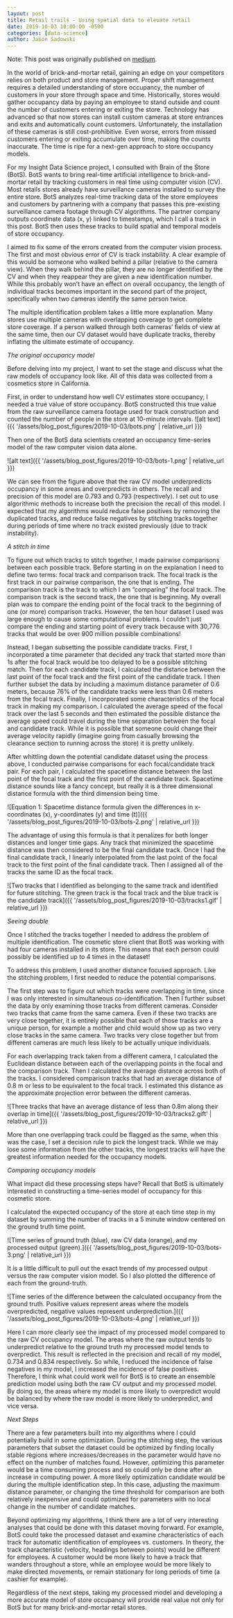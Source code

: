 ```yaml
---
layout: post
title: Retail trails - Using spatial data to elevate retail
date: 2019-10-03 10:00:00 -0500
categories: [data-science]
author: Jason Sadowski
---
```

Note: This post was originally published on [medium](https://medium.com/data-science/retailtrails-4724d1f12a2f).

In the world of brick-and-mortar retail, gaining an edge on your competitors relies on both product and store management. Proper shift management requires a detailed understanding of store occupancy, the number of customers in your store through space and time. Historically, stores would gather occupancy data by paying an employee to stand outside and count the number of customers entering or exiting the store. Technology has advanced so that now stores can install custom cameras at store entrances and exits and automatically count customers. Unfortunately, the installation of these cameras is still cost-prohibitive. Even worse, errors from missed customers entering or exiting accumulate over time, making the counts inaccurate. The time is ripe for a next-gen approach to store occupancy models.

For my Insight Data Science project, I consulted with Brain of the Store (BotS). BotS wants to bring real-time artificial intelligence to brick-and-mortar retail by tracking customers in real time using computer vision (CV). Most retails stores already have surveillance cameras installed to survey the entire store. BotS analyzes real-time tracking data of the store employees and customers by partnering with a company that passes this pre-existing surveillance camera footage through CV algorithms. The partner company outputs coordinate data (x, y) linked to timestamps, which I call a track in this post. BotS then uses these tracks to build spatial and temporal models of store occupancy.

I aimed to fix some of the errors created from the computer vision process. The first and most obvious error of CV is track instability. A clear example of this would be someone who walked behind a pillar (relative to the camera view). When they walk behind the pillar, they are no longer identified by the CV and when they reappear they are given a new identification number. While this probably won’t have an effect on overall occupancy, the length of individual tracks becomes important in the second part of the project, specifically when two cameras identify the same person twice.

The multiple identification problem takes a little more explanation. Many stores use multiple cameras with overlapping coverage to get complete store coverage. If a person walked through both cameras’ fields of view at the same time, then our CV dataset would have duplicate tracks, thereby inflating the ultimate estimate of occupancy.

*The original occupancy model*

Before delving into my project, I want to set the stage and discuss what the raw models of occupancy look like. All of this data was collected from a cosmetics store in California.

First, in order to understand how well CV estimates store occupancy, I needed a true value of store occupancy. BotS constructed this true value from the raw surveillance camera footage used for track construction and counted the number of people in the store at 10-minute intervals.
![alt text]({{ '/assets/blog_post_figures/2019-10-03/bots.png' | relative_url }})

Then one of the BotS data scientists created an occupancy time-series model of the raw computer vision data alone.

![alt text]({{ '/assets/blog_post_figures/2019-10-03/bots-1.png' | relative_url }})

We can see from the figure above that the raw CV model underpredicts occupancy in some areas and overpredicts in others. The recall and precision of this model are 0.793 and 0.793 (respectively). I set out to use algorithmic methods to increase both the precision the recall of this model. I expected that my algorithms would reduce false positives by removing the duplicated tracks, and reduce false negatives by stitching tracks together during periods of time where no track existed previously (due to track instability).

*A stitch in time*

To figure out which tracks to stitch together, I made pairwise comparisons between each possible track. Before starting in on the explanation I need to define two terms: focal track and comparison track. The focal track is the first track in our pairwise comparison, the one that is ending. The comparison track is the track to which I am “comparing” the focal track. The comparison track is the second track, the one that is beginning. My overall plan was to compare the ending point of the focal track to the beginning of one (or more) comparison tracks. However, the ten hour dataset I used was large enough to cause some computational problems. I couldn’t just compare the ending and starting point of every track because with 30,776 tracks that would be over 900 million possible combinations!

Instead, I began subsetting the possible candidate tracks. First, I incorporated a time parameter that decided any track that started more than 1s after the focal track would be too delayed to be a possible stitching match. Then for each candidate track, I calculated the distance between the last point of the focal track and the first point of the candidate track. I then further subset the data by including a maximum distance parameter of 0.6 meters, because 76% of the candidate tracks were less than 0.6 meters from the focal track. Finally, I incorporated some characteristics of the focal track in making my comparison. I calculated the average speed of the focal track over the last 5 seconds and then estimated the possible distance the average speed could travel during the time separation between the focal and candidate track. While it is possible that someone could change their average velocity rapidly (imagine going from casually browsing the clearance section to running across the store) it is pretty unlikely.

After whittling down the potential candidate dataset using the process above, I conducted pairwise comparisons for each focal/candidate track pair. For each pair, I calculated the spacetime distance between the last point of the focal track and the first point of the candidate track. Spacetime distance sounds like a fancy concept, but really it is a three dimensional distance formula with the third dimension being time.

![Equation 1: Spacetime distance formula given the differences in x-coordinates (x), y-coordinates (y) and time (t)]({{ '/assets/blog_post_figures/2019-10-03/bots-2.png' | relative_url }})


The advantage of using this formula is that it penalizes for both longer distances and longer time gaps. Any track that minimized the spacetime distance was then considered to be the final candidate track. Once I had the final candidate track, I linearly interpolated from the last point of the focal track to the first point of the final candidate track. Then I assigned all of the tracks the same ID as the focal track.

![Two tracks that I identified as belonging to the same track and identified for future stitching. The green track is the focal track and the blue track is the candidate track]({{ '/assets/blog_post_figures/2019-10-03/tracks1.gif' | relative_url }})

*Seeing double*

Once I stitched the tracks together I needed to address the problem of multiple identification. The cosmetic store client that BotS was working with had four cameras installed in its store. This means that each person could possibly be identified up to 4 times in the dataset!

To address this problem, I used another distance focused approach. Like the stitching problem, I first needed to reduce the potential comparisons.

The first step was to figure out which tracks were overlapping in time, since I was only interested in simultaneous co-identification. Then I further subset the data by only examining those tracks from different cameras. Consider two tracks that came from the same camera. Even if these two tracks are very close together, it is entirely possible that each of those tracks are a unique person, for example a mother and child would show up as two very close tracks in the same camera. Two tracks very close together but from different cameras are much less likely to be actually unique individuals.

For each overlapping track taken from a different camera, I calculated the Euclidean distance between each of the overlapping points in the focal and the comparison track. Then I calculated the average distance across both of the tracks. I considered comparison tracks that had an average distance of 0.8 m or less to be equivalent to the focal track. I estimated this distance as the approximate projection error between the different cameras.

![Three tracks that have an average distance of less than 0.8m along their overlap in time]({{ '/assets/blog_post_figures/2019-10-03/tracks2.gift' | relative_url }})

More than one overlapping track could be flagged as the same, when this was the case, I set a decision rule to pick the longest track. While we may lose some information from the other tracks, the longest tracks will have the greatest information needed for the occupancy models.

*Comparing occupancy models*

What impact did these processing steps have? Recall that BotS is ultimately interested in constructing a time-series model of occupancy for this cosmetic store.

I calculated the expected occupancy of the store at each time step in my dataset by summing the number of tracks in a 5 minute window centered on the ground truth time point.

![Time series of ground truth (blue), raw CV data (orange), and my processed output (green).]({{ '/assets/blog_post_figures/2019-10-03/bots-3.png' | relative_url }})

It is a little difficult to pull out the exact trends of my processed output versus the raw computer vision model. So I also plotted the difference of each from the ground-truth.

![Time series of the difference between the calculated occupancy from the ground truth. Positive values represent areas where the models overpredicted, negative values represent underprediction.]({{ '/assets/blog_post_figures/2019-10-03/bots-4.png' | relative_url }})

Here I can more clearly see the impact of my processed model compared to the raw CV occupancy model. The areas where the raw output tends to underpredict relative to the ground truth my processed model tends to overpredict. This result is reflected in the precision and recall of my model, 0.734 and 0.834 respectively. So while, I reduced the incidence of false negatives in my model, I increased the incidence of false positives. Therefore, I think what could work well for BotS is to create an ensemble prediction model using both the raw CV output and my processed model. By doing so, the areas where my model is more likely to overpredict would be balanced by where the raw model is more likely to underpredict, and vice versa.

*Next Steps*

There are a few parameters built into my algorithms where I could potentially build in some optimization. During the stitching step, the various parameters that subset the dataset could be optimized by finding locally stable regions where increases/decreases in the parameter would have no effect on the number of matches found. However, optimizing this parameter would be a time consuming process and so could only be done after an increase in computing power. A more likely optimization candidate would be during the multiple identification step. In this case, adjusting the maximum distance parameter, or changing the time threshold for comparison are both relatively inexpensive and could optimized for parameters with no local change in the number of candidate matches.

Beyond optimizing my algorithms, I think there are a lot of very interesting analyses that could be done with this dataset moving forward. For example, BotS could take the processed dataset and examine characteristics of each track for automatic identification of employees vs. customers. In theory, the track characteristic (velocity, headings between points) would be different for employees. A customer would be more likely to have a track that wanders throughout a store, while an employee would be more likely to make directed movements, or remain stationary for long periods of time (a cashier for example).

Regardless of the next steps, taking my processed model and developing a more accurate model of store occupancy will provide real value not only for BotS but for many brick-and-mortar retail stores.
